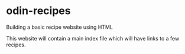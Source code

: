 # odin-recipes
Building a basic recipe website using HTML

This website will contain a main index file which will have links to a few recipes.